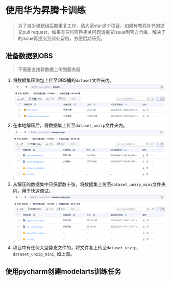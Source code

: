 # 使用华为昇腾卡训练
> 为了减少课题组后期重复工作，请大家star这个项目，如果有教程补充的提交pull request，如果有任何项目相关问题请提交issue到官方仓库，解决了的issue再提交到此处留档，方便后期研究。

## 准备数据到OBS
> 不需要直接将数据上传到服务器

1. 将数据集压缩包上传至OBS桶的`dataset`文件夹内。![](npu/1.png)
2. 在本地解压后，将数据集上传至`dataset_unzip`文件夹内。![](npu/2.png)
3. 从解压的数据集中只保留数十张，将数据集上传至`dataset_unzip_mini`文件夹内，用于快速调试。![](npu/3.png)
4. 项目中有任何大型静态文件的，将文件各上传至`dataset_unzip`、`dataset_unzip_mini`, 如上图。

## 使用pycharm创建modelarts训练任务

